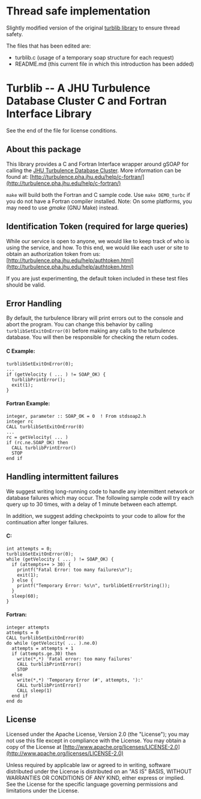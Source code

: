 # Thread safe implementation

Slightly modified version of the original [turblib library](https://github.com/idies/turblib) to ensure thread safety.

The files that has been edited are:
* turblib.c (usage of a temporary soap structure for each request)
* README.md (this current file in which this introduction has been added)

# Turblib -- A JHU Turbulence Database Cluster C and Fortran Interface Library

See the end of the file for license conditions.

## About this package

This library provides a C and Fortran Interface wrapper around gSOAP for calling the [JHU Turbulence Database Cluster](http://turbulence.pha.jhu.edu/).
More information can be found at: [http://turbulence.pha.jhu.edu/help/c-fortran/](http://turbulence.pha.jhu.edu/help/c-fortran/)

`make` will build both the Fortran and C sample code. Use `make DEMO_turbc` if you do not have a Fortran compiler installed.  Note: On some platforms, you may need to use *gmake* (GNU Make) instead.

## Identification Token (required for large queries)
While our service is open to anyone, we would like to keep track of who is using the service, and how. To this end, we would like each user or site to obtain an authorization token from us: [http://turbulence.pha.jhu.edu/help/authtoken.html](http://turbulence.pha.jhu.edu/help/authtoken.html)

If you are just experimenting, the default token included in these test files should be valid.

## Error Handling

By default, the turbulence library will print errors out to the console and abort the program. You can change this behavior by calling `turblibSetExitOnError(0)` before making any calls to the turbulence database. You will then be responsible for checking the return codes.

#### C Example:
```
turblibSetExitOnError(0);
...
if (getVelocity ( ... ) != SOAP_OK) {
  turblibPrintError();
  exit(1);
}
```

#### Fortran Example:
```
integer, parameter :: SOAP_OK = 0  ! From stdsoap2.h
integer rc
CALL turblibSetExitOnError(0)
...
rc = getVelocity( ... )
if (rc.ne.SOAP_OK) then
  CALL turblibPrintError()
  STOP
end if
```

## Handling intermittent failures

We suggest writing long-running code to handle any intermittent network or database failures which may occur.  The following sample code will try each query up to 30 times, with a delay of 1 minute between each attempt.

In addition, we suggest adding checkpoints to your code to allow for the continuation after longer failures.

#### C:
```
int attempts = 0;
turblibSetExitOnError(0);
while (getVelocity ( ... ) != SOAP_OK) {
  if (attempts++ > 30) {
    printf("Fatal Error: too many failures\n");
    exit(1);
  } else {
    printf("Temporary Error: %s\n", turblibGetErrorString());
  }
  sleep(60);
}
```

#### Fortran:
```
integer attempts
attempts = 0
CALL turblibSetExitOnError(0)
do while (getVelocity( ... ).ne.0)
  attempts = attempts + 1
  if (attempts.ge.30) then
    write(*,*) 'Fatal error: too many failures'
    CALL turblibPrintError()
    STOP
  else
    write(*,*) 'Temporary Error (#', attempts, '):'
    CALL turblibPrintError()
    CALL sleep(1)
  end if
end do
```

## License
Licensed under the Apache License, Version 2.0 (the "License"); you may not use this file except in compliance with the License. You may obtain a copy of the License at [http://www.apache.org/licenses/LICENSE-2.0](http://www.apache.org/licenses/LICENSE-2.0)

Unless required by applicable law or agreed to in writing, software distributed under the License is distributed on an "AS IS" BASIS, WITHOUT WARRANTIES OR CONDITIONS OF ANY KIND, either express or implied. See the License for the specific language governing permissions and limitations under the License.
